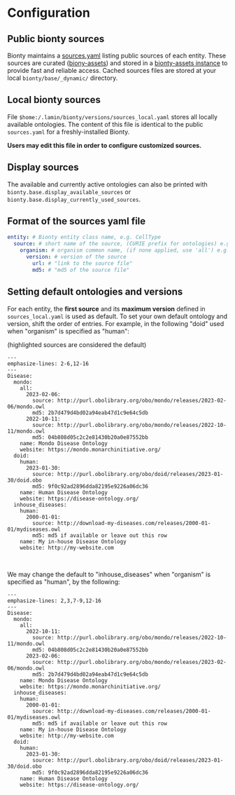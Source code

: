 # Configuration

## Public bionty sources

Bionty maintains a [sources.yaml](https://raw.githubusercontent.com/laminlabs/bionty/main/bionty/base/sources.yaml) listing public sources of each entity.
These sources are curated ([biony-assets](https://github.com/laminlabs/bionty-assets)) and stored in a [bionty-assets instance](https://lamin.ai/laminlabs/bionty-assets/) to provide fast and reliable access.
Cached sources files are stored at your local `bionty/base/_dynamic/` directory.

## Local bionty sources

File `$home:/.lamin/bionty/versions/sources_local.yaml` stores all locally available ontologies.
The content of this file is identical to the public `sources.yaml` for a freshly-installed Bionty.

**Users may edit this file in order to configure customized sources.**

## Display sources

The available and currently active ontologies can also be printed with
`bionty.base.display_available_sources` or `bionty.base.display_currently_used_sources`.

## Format of the sources yaml file

```yaml
entity: # Bionty entity class name, e.g. CellType
  source: # short name of the source, (CURIE prefix for ontologies) e.g. cl
    organism: # organism common name, (if none applied, use 'all') e.g. human
      version: # version of the source
        url: # "link to the source file"
        md5: # "md5 of the source file"
```

## Setting default ontologies and versions

For each entity, the **first source** and its **maximum version** defined in `sources_local.yaml` is used as default.
To set your own default ontology and version, shift the order of entries.
For example, in the following "doid" used when "organism" is specified as "human":

(highlighted sources are considered the default)

```{code-block} yaml
---
emphasize-lines: 2-6,12-16
---
Disease:
  mondo:
    all:
      2023-02-06:
        source: http://purl.obolibrary.org/obo/mondo/releases/2023-02-06/mondo.owl
        md5: 2b7d479d4bd02a94eab47d1c9e64c5db
      2022-10-11:
        source: http://purl.obolibrary.org/obo/mondo/releases/2022-10-11/mondo.owl
        md5: 04b808d05c2c2e81430b20a0e87552bb
    name: Mondo Disease Ontology
    website: https://mondo.monarchinitiative.org/
  doid:
    human:
      2023-01-30:
        source: http://purl.obolibrary.org/obo/doid/releases/2023-01-30/doid.obo
        md5: 9f0c92ad2896dda82195e9226a06dc36
    name: Human Disease Ontology
    website: https://disease-ontology.org/
  inhouse_diseases:
    human:
      2000-01-01:
        source: http://download-my-diseases.com/releases/2000-01-01/mydiseases.owl
        md5: md5 if available or leave out this row
    name: My in-house Disease Ontology
    website: http://my-website.com
```

<br>

We may change the default to "inhouse_diseases" when "organism" is specified as "human", by the following:

```{code-block} yaml
---
emphasize-lines: 2,3,7-9,12-16
---
Disease:
  mondo:
    all:
      2022-10-11:
        source: http://purl.obolibrary.org/obo/mondo/releases/2022-10-11/mondo.owl
        md5: 04b808d05c2c2e81430b20a0e87552bb
      2023-02-06:
        source: http://purl.obolibrary.org/obo/mondo/releases/2023-02-06/mondo.owl
        md5: 2b7d479d4bd02a94eab47d1c9e64c5db
    name: Mondo Disease Ontology
    website: https://mondo.monarchinitiative.org/
  inhouse_diseases:
    human:
      2000-01-01:
        source: http://download-my-diseases.com/releases/2000-01-01/mydiseases.owl
        md5: md5 if available or leave out this row
    name: My in-house Disease Ontology
    website: http://my-website.com
  doid:
    human:
      2023-01-30:
        source: http://purl.obolibrary.org/obo/doid/releases/2023-01-30/doid.obo
        md5: 9f0c92ad2896dda82195e9226a06dc36
    name: Human Disease Ontology
    website: https://disease-ontology.org/
```
